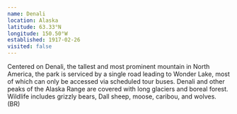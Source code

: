 ```yaml
---
name: Denali
location: Alaska
latitude: 63.33°N
longitude: 150.50°W
established: 1917-02-26
visited: false
---
```


Centered on Denali, the tallest and most prominent mountain in North America, the park is serviced by a single road leading to Wonder Lake, most of which can only be accessed via scheduled tour buses. Denali and other peaks of the Alaska Range are covered with long glaciers and boreal forest. Wildlife includes grizzly bears, Dall sheep, moose, caribou, and wolves. (BR)
